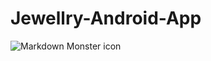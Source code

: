 # Jewellry-Android-App
<img src="[](https://github.com/CMxSAHAB/Jewellry-Android-App/blob/master/screenshots/loginScreen.png)"
     alt="Markdown Monster icon"
     style="float: left; margin-right: 10px;" />
